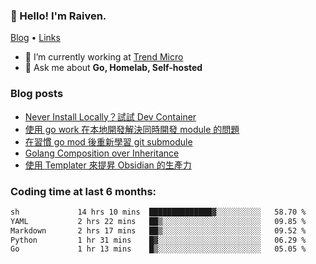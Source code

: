 <!-- ![Codewars](https://www.codewars.com/users/omegaatt36/badges/small) -->
### 👋 Hello! I'm Raiven.
[Blog](https://www.omegaatt.com) • [Links](https://link.omegaatt.com)

- 🔭 I’m currently working at [Trend Micro](https://www.trendmicro.com)
- 💬 Ask me about **Go, Homelab, Self-hosted**

### Blog posts
<!-- BLOG-POST-LIST:START -->
- [Never Install Locally？試試 Dev Container](https://www.omegaatt.com/blogs/develop/2025/dev_container/)
- [使用 go work 在本地開發解決同時開發 module 的問題](https://www.omegaatt.com/blogs/develop/2025/go_module_and_go_work/)
- [在習慣 go mod 後重新學習 git submodule](https://www.omegaatt.com/blogs/develop/2025/git_submodule_turorial/)
- [Golang Composition over Inheritance](https://www.omegaatt.com/blogs/develop/2025/golang_composition_over_inheritance/)
- [使用 Templater 來提昇 Obsidian 的生產力](https://www.omegaatt.com/blogs/develop/2025/use_obsidian_templater_to_get_more_productivity/)
<!-- BLOG-POST-LIST:END -->

### Coding time at last 6 months:
<!--START_SECTION:waka-->

```txt
sh             14 hrs 10 mins  ██████████████▓░░░░░░░░░░   58.70 %
YAML           2 hrs 22 mins   ██▒░░░░░░░░░░░░░░░░░░░░░░   09.85 %
Markdown       2 hrs 17 mins   ██▒░░░░░░░░░░░░░░░░░░░░░░   09.52 %
Python         1 hr 31 mins    █▓░░░░░░░░░░░░░░░░░░░░░░░   06.29 %
Go             1 hr 13 mins    █▒░░░░░░░░░░░░░░░░░░░░░░░   05.05 %
```

<!--END_SECTION:waka-->
